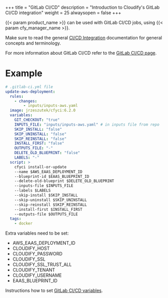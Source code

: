 +++
title = "GitLab CI/CD"
description = "Introduction to Cloudify's GitLab CI/CD integration"
weight = 25
alwaysopen = false
+++

{{< param product_name >}} can be used with GitLab CI/CD jobs, using {{< param cfy_manager_name >}}.

Make sure to read the general [CI/CD Integration](..) documentation for general concepts and terminology.

For more information about GitLab CI/CD refer to the [GitLab CI/CD page](https://docs.gitlab.com/ee/ci/).


# Example


```yaml
# .gitlab-ci.yml file
update-aws-deployment:
  rules:
    - changes:
        - inputs/inputs-aws.yaml
  image: jrzeszutek/cfyci:6.2.0
  variables:
    GIT_CHECKOUT: "true"
    INPUTS_FILE: "inputs/inputs-aws.yaml" # in inputs file from repo
    SKIP_INSTALL: "false"
    SKIP_UNINSTALL: "false"
    SKIP_REINSTALL: "false"
    INSTALL_FIRST: "false"
    OUTPUTS_FILE: "-"
    DELETE_OLD_BLUEPRINT: "false"
    LABELS: "-"
  script: >
    cfyci install-or-update 
    --name $AWS_EAAS_DEPLOYMENT_ID 
    --blueprint-id $EAAS_BLUEPRINT_ID 
    --delete-old-blueprint $DELETE_OLD_BLUEPRINT 
    --inputs-file $INPUTS_FILE 
    --labels $LABELS 
    --skip-install $SKIP_INSTALL 
    --skip-uninstall $SKIP_UNINSTALL 
    --skip-reinstall $SKIP_REINSTALL 
    --install-first $INSTALL_FIRST 
    --outputs-file $OUTPUTS_FILE
  tags:
    - docker
```
Extra variables need to be set:
- AWS_EAAS_DEPLOYMENT_ID
- CLOUDIFY_HOST
- CLOUDIFY_PASSWORD
- CLOUDIFY_SSL
- CLOUDIFY_SSL_TRUST_ALL
- CLOUDIFY_TENANT
- CLOUDIFY_USERNAME
- EAAS_BLUEPRINT_ID

Instructions how to set [GitLab CI/CD variables](https://docs.gitlab.com/ee/ci/variables/#add-a-cicd-variable-to-a-project).